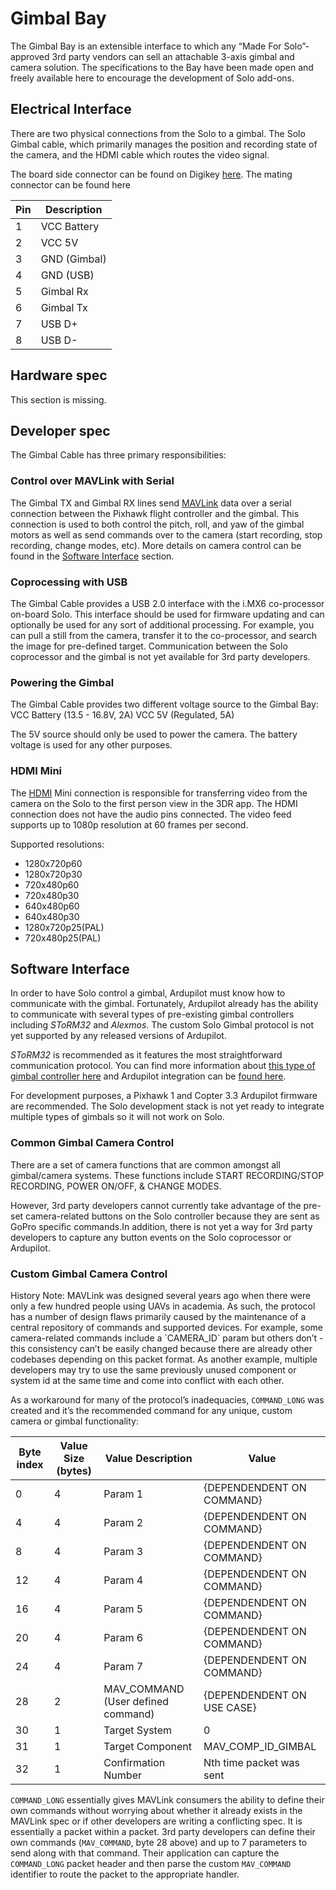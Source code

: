 # Gimbal Bay

The Gimbal Bay is an extensible interface to which any “Made For Solo”-approved 3rd party vendors can sell an attachable 3-axis gimbal and camera solution. The specifications to the Bay have been made open and freely available here to encourage the development of Solo add-ons.

## Electrical Interface
There are two physical connections from the Solo to a gimbal. The Solo Gimbal cable, which primarily manages the position and recording state of the camera, and the HDMI cable which routes the video signal. 

The board side connector can be found on Digikey [here](http://www.digikey.com/product-detail/en/5031540890/5031540890-ND/2819082). The mating connector can be found here 

Pin | Description
--- | ---
1 | VCC Battery
2 | VCC 5V
3 | GND (Gimbal)
4 | GND (USB)
5 | Gimbal Rx
6 | Gimbal Tx
7 | USB D+
8 | USB D-

## Hardware spec

<aside class="todo">
This section is missing.
</aside>

## Developer spec

The Gimbal Cable has three primary responsibilities:

### Control over MAVLink with Serial

The Gimbal TX and Gimbal RX lines send [MAVLink](http://qgroundcontrol.org/mavlink/start) data over a serial connection between the Pixhawk flight controller and the gimbal. This connection is used to both control the pitch, roll, and yaw of the gimbal motors as well as send commands over to the camera (start recording, stop recording, change modes, etc). More details on camera control can be found in the [Software Interface](#software-interface) section.

### Coprocessing with USB

The Gimbal Cable provides a USB 2.0 interface with the i.MX6 co-processor on-board Solo. This interface should be used for firmware updating and can optionally be used for any sort of additional processing. For example, you can pull a still from the camera, transfer it to the co-processor, and search the image for pre-defined target. Communication between the Solo coprocessor and the gimbal is not yet available for 3rd party developers.

### Powering the Gimbal

The Gimbal Cable provides two different voltage source to the Gimbal Bay:
VCC Battery (13.5 - 16.8V, 2A)
VCC 5V (Regulated, 5A)

The 5V source should only be used to power the camera. The battery voltage is used for any other purposes.

### HDMI Mini 

The [HDMI](https://en.wikipedia.org/wiki/HDMI) Mini connection is responsible for transferring video from the camera on the Solo to the first person view in the 3DR app. The HDMI connection does not have the audio pins connected. The video feed supports up to 1080p resolution at 60 frames per second.

Supported resolutions:

* 1280x720p60
* 1280x720p30
* 720x480p60
* 720x480p30
* 640x480p60
* 640x480p30
* 1280x720p25(PAL)
* 720x480p25(PAL)

## Software Interface

In order to have Solo control a gimbal, Ardupilot must know how to communicate with the gimbal. Fortunately, Ardupilot already has the ability to communicate with several types of pre-existing gimbal controllers including *SToRM32* and *Alexmos*. The custom Solo Gimbal protocol is not yet supported by any released versions of Ardupilot. 

*SToRM32* is recommended as it features the most straightforward communication protocol. You can find more information about [this type of gimbal controller here](http://www.olliw.eu/storm32bgc-wiki/Main_Page) and Ardupilot integration can be [found here](http://copter.ardupilot.com/wiki/common-storm32-gimbal/).

<aside class="caution">
For development purposes, a Pixhawk 1 and Copter 3.3 Ardupilot firmware are recommended. The Solo development stack is not yet ready to integrate multiple types of gimbals so it will not work on Solo. 
</aside>


### Common Gimbal Camera Control
There are a set of camera functions that are common amongst all gimbal/camera systems. These functions include START RECORDING/STOP RECORDING, POWER ON/OFF, & CHANGE MODES.

However, 3rd party developers cannot currently take advantage of the pre-set camera-related buttons on the Solo controller because they are sent as GoPro specific commands.In addition, there is not yet a way for 3rd party developers to capture any button events on the Solo coprocessor or Ardupilot.

### Custom Gimbal Camera Control

<aside class="note">
History Note: MAVLink was designed several years ago when there were only a few hundred people using UAVs in academia. As such, the protocol has a number of design flaws primarily caused by the maintenance of a central repository of commands and supported devices. For example, some camera-related commands include a `CAMERA_ID` param but others don’t - this consistency can’t be easily changed because there are already other codebases depending on this packet format. As another example, multiple developers may try to use the same previously unused component or system id at the same time and come into conflict with each other.
</aside>


As a workaround for many of the protocol’s inadequacies, `COMMAND_LONG` was created and it’s the recommended command for any unique, custom camera or gimbal functionality:

Byte index | Value Size (bytes) | Value Description | Value
--- | --- | --- | ---
0 | 4 | Param 1 | {DEPENDENDENT ON COMMAND}
4 | 4 | Param 2 | {DEPENDENDENT ON COMMAND}
8 | 4 | Param 3 | {DEPENDENDENT ON COMMAND}
12 | 4 | Param 4 | {DEPENDENDENT ON COMMAND}
16 | 4 | Param 5 | {DEPENDENDENT ON COMMAND}
20 | 4 | Param 6 | {DEPENDENDENT ON COMMAND}
24 | 4 | Param 7 | {DEPENDENDENT ON COMMAND}
28 | 2 | MAV_COMMAND (User defined command) | {DEPENDENDENT ON USE CASE}
30 | 1 | Target System | 0
31 | 1 | Target Component | MAV_COMP_ID_GIMBAL
32 | 1 | Confirmation Number | Nth time packet was sent

`COMMAND_LONG` essentially gives MAVLink consumers the ability to define their own commands without worrying about whether it already exists in the MAVLink spec or if other developers are writing a conflicting spec. It is essentially a packet within a packet. 3rd party developers can define their own commands (`MAV_COMMAND`, byte 28 above) and up to 7 parameters to send along with that command. Their application can capture the `COMMAND_LONG` packet header and then parse the custom `MAV_COMMAND` identifier to route the packet to the appropriate handler.

